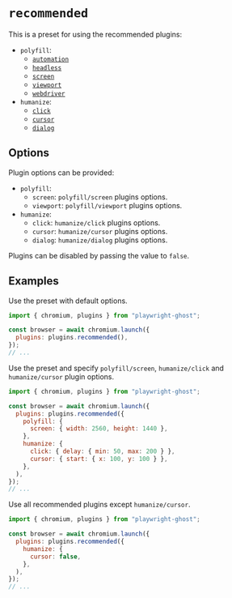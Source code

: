 # `recommended`

This is a preset for using the recommended plugins:

- `polyfill`:
  - [`automation`](polyfill/automation.md)
  - [`headless`](polyfill/headless.md)
  - [`screen`](polyfill/screen.md)
  - [`viewport`](polyfill/viewport.md)
  - [`webdriver`](polyfill/webdriver.md)
- `humanize`:
  - [`click`](humanize/click.md)
  - [`cursor`](humanize/cursor.md)
  - [`dialog`](humanize/dialog.md)

## Options

Plugin options can be provided:

- `polyfill`:
  - `screen`: `polyfill/screen` plugins options.
  - `viewport`: `polyfill/viewport` plugins options.
- `humanize`:
  - `click`: `humanize/click` plugins options.
  - `cursor`: `humanize/cursor` plugins options.
  - `dialog`: `humanize/dialog` plugins options.

Plugins can be disabled by passing the value to `false`.

## Examples

Use the preset with default options.

```javascript
import { chromium, plugins } from "playwright-ghost";

const browser = await chromium.launch({
  plugins: plugins.recommended(),
});
// ...
```

Use the preset and specify `polyfill/screen`, `humanize/click` and
`humanize/cursor` plugin options.

```javascript
import { chromium, plugins } from "playwright-ghost";

const browser = await chromium.launch({
  plugins: plugins.recommended({
    polyfill: {
      screen: { width: 2560, height: 1440 },
    },
    humanize: {
      click: { delay: { min: 50, max: 200 } },
      cursor: { start: { x: 100, y: 100 } },
    },
  ),
});
// ...
```

Use all recommended plugins except `humanize/cursor`.

```javascript
import { chromium, plugins } from "playwright-ghost";

const browser = await chromium.launch({
  plugins: plugins.recommended({
    humanize: {
      cursor: false,
    },
  ),
});
// ...
```
